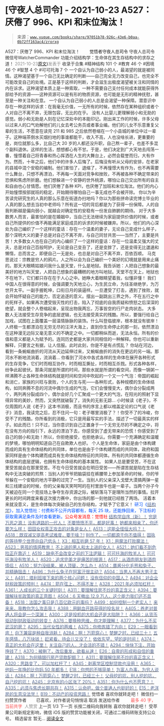# [守夜人总司令] - 2021-10-23 A527：厌倦了 996、KPI 和末位淘汰！

> 来源：[`www.yuque.com/books/share/97051b78-926c-43e6-b0aa-0b72ff163ac4/zrorxg`](https://www.yuque.com/books/share/97051b78-926c-43e6-b0aa-0b72ff163ac4/zrorxg)

<ne-p id="520f42f3293818f927861ebbd5b15da4_p_0" data-lake-id="520f42f3293818f927861ebbd5b15da4_p_0"><ne-text id="u719b47cb" style="color: rgb(51, 51, 51);">A527：厌倦了 996、KPI 和末位淘汰！</ne-text></ne-p> <ne-p id="3a56fcf8de36f01ad17c5e51e5d82892" data-lake-id="3a56fcf8de36f01ad17c5e51e5d82892"><ne-text id="u9e2ff03a" ne-fontsize="12" style="color: rgb(255, 255, 255);">原创</ne-text><ne-text id="u05a08e26" ne-fontsize="14">觉悟者</ne-text><ne-text id="ua15b84bd" ne-fontsize="14">守夜人总司令</ne-text></ne-p> <ne-p id="deaff363bca01981ddac5406ff4daf01" data-lake-id="deaff363bca01981ddac5406ff4daf01"><ne-text id="u5d879f25" ne-fontsize="14" ne-bold="true" style="color: rgb(51, 51, 51);">守夜人总司令</ne-text></ne-p> <ne-p id="466544d3112b1853cf9aa04bbe464ee2" data-lake-id="466544d3112b1853cf9aa04bbe464ee2"><ne-text id="uf3a01c31" ne-fontsize="14" style="color: rgb(51, 51, 51);">微信号</ne-text><ne-text id="u3a9e8a37" ne-fontsize="14" style="color: rgb(51, 51, 51);">WatcherCommander</ne-text></ne-p> <ne-p id="003c66c0d825a87dde31f7ee3704182c" data-lake-id="003c66c0d825a87dde31f7ee3704182c"><ne-text id="u5f4dafb8" ne-fontsize="14" style="color: rgb(51, 51, 51);">功能介绍</ne-text><ne-text id="udea9f22c" ne-fontsize="14" style="color: rgb(51, 51, 51);">结构学：生命体在其生存结构中的求存之道！</ne-text></ne-p> <ne-p id="03f0d3d7103b48cb9fc7e180c035d82c" data-lake-id="03f0d3d7103b48cb9fc7e180c035d82c"><ne-text id="u8ce7fb4a" style="color: rgb(140, 140, 140);">2021-10-23</ne-text>[<ne-text id="u7b04c1aa" ne-fontsize="14">原文</ne-text>](https://mp.weixin.qq.com/s?__biz=MzAxNDk1NjI2Mw==&mid=2247487386&idx=1&sn=19b2dd9e6beb455740d3d115dfe15bf7&chksm=9b8a2c12acfda50467a191a5417f9229367c390863c54d90f2bbd279779d2ec980ab45c9fbb8#rd))<ne-text id="udca6b423" ne-fontsize="14" style="color: rgb(140, 140, 140);">发表于</ne-text></ne-p> <ne-p id="6c156132f22efaef76032048a44e4c99" data-lake-id="6c156132f22efaef76032048a44e4c99"><ne-text id="uf16dacf5" style="color: rgb(51, 51, 51);">收录于合集</ne-text></ne-p> <ne-p id="8798d5fb51f2559a3e9295323b2c4944" data-lake-id="8798d5fb51f2559a3e9295323b2c4944"><ne-text id="uf9ceacc5" style="color: rgb(51, 51, 51);">#精神结构 101 个</ne-text></ne-p> <ne-p id="9ad47ca1e595c44fe1a979355d34da23" data-lake-id="9ad47ca1e595c44fe1a979355d34da23"><ne-text id="u5fe7efbd" style="color: rgb(51, 51, 51);">#教育 46 个</ne-text></ne-p> <ne-p id="2dbaa2b7d65f36b13e21a05396e3ee63" data-lake-id="2dbaa2b7d65f36b13e21a05396e3ee63"><ne-text id="uc839340b" style="color: rgb(51, 51, 51);">#困境 46 个</ne-text></ne-p> <ne-p id="3770f5378f08403907ddd185d59b991c" data-lake-id="3770f5378f08403907ddd185d59b991c"><ne-text id="u5362c32a" style="color: rgb(51, 51, 51);">#智慧 4 个</ne-text></ne-p> <ne-p id="2425b0066124442886392bb70de22c61" data-lake-id="2425b0066124442886392bb70de22c61"><ne-text id="ue2c969df" style="color: rgb(51, 51, 51);">#可可托海 7 个</ne-text></ne-p> <ne-p id="088cf74e10cd0bf0ad2cb3d52b83da65" data-lake-id="088cf74e10cd0bf0ad2cb3d52b83da65"><ne-text id="u03c6e64f" style="color: rgb(51, 51, 51);">一个自认为自己弱小的人，最渴望的就是被同情。这种渴望基于一个自己无比确定的判断——自己完全无力改变自己，也完全不可能改变自己的处境。正是基于这样的判断，才会滋生出极度渴望被关注和同情的内在诉求。这种渴望本质上是一种索取，一种不需要自己支付任何成本就能获得外部给予的资源——这种资源可以是有形的物质资源，也可能是无形的精神抚慰，甚至是一种关注和在意。</ne-text></ne-p> <ne-p id="aef54b834f06b5a80f9b168c6493aa7b" data-lake-id="aef54b834f06b5a80f9b168c6493aa7b"><ne-text id="u14055e65" style="color: rgb(51, 51, 51);">一个自认为自己弱小的人总是会渴望一种保障。潜意识中存在一种这样的诉求：在我毫无价值，一无所有的时候，依然存在某种组织或者个人对自己不离不弃，无限包容，无比的在乎。</ne-text></ne-p> <ne-p id="61e91d7c6fc1c759ce1c0e5161836b12" data-lake-id="61e91d7c6fc1c759ce1c0e5161836b12"><ne-text id="uc8e9cb3c" style="color: rgb(51, 51, 51);">没有人比婴儿更理解弱小和无助的感觉。弱小和无助是人刻在记忆深处中的本能印记。刚出来工作的时候，许多父母以过来人的口气劝解他们的儿女去考公务员或者事业编。他们的儿女不乐意重复父辈的生活，不愿意在读完 211 和 985 之后依然卷缩在一个小县城的单位中过一辈子。这种端茶倒水买烟扫地的事谁都能干，收入不高，人也没啥长进，更重要的是，岗位就那么多，比自己大 20 岁的人都还没升职，自己熬一辈子，也差不多混个副科退休。这样的生活，想想都心有不甘。于是，他们决定到广大天地去闯荡一番，憧憬着自己将青春和热心挥洒在人生的大舞台上，必然会载誉而归，大有作为。然而，十年之后，他们中的许多人后悔了。后悔没有听从父母的安排，在老家的县城中混个安稳的编制。他们害怕了，退缩了，不再憧憬大有作为，也不再需要什么舞台，只想不再漂泊，不再每一天面对竞争和挫败，不再被各种不确定带来的恐惧和焦虑所折磨。他们想躲进一个安静的世外桃源，哪怕让自己交出所有的自主和自由也心甘情愿。他们厌倦了各种 KPI，也厌倦了加班和末位淘汰。他们的内心开始憧憬按部就班的稳定，开始期待哪怕自己一事无成也不会被开除。</ne-text></ne-p> <ne-p id="33f5ab764ce56e4f0c5acda70e8381f6" data-lake-id="33f5ab764ce56e4f0c5acda70e8381f6"><ne-text id="ucbbbff16" style="color: rgb(51, 51, 51);">你以为辛苦读完研究生的人真的那么乐意在街道办扫地吗？你以为那些拼命读完博士毕业的人真的那么想去当初中老师吗？所有这一切的背后都是为了获得一份保障。人的自我判断越是偏向弱小，就越会对确定性的安稳有一份发自肺腑的期待。</ne-text></ne-p> <ne-p id="bc035104f74f311f9a8ed5af479fc65d" data-lake-id="bc035104f74f311f9a8ed5af479fc65d"><ne-text id="u10c78701" style="color: rgb(51, 51, 51);">对于大多数男人而言，最害怕的是在婚姻中，当自己无法继续为家庭提供价值的时候，或者自己所提供的价值不再能满足家庭成员的诉求的时候被嫌弃。所以，他们的内心深处为自己编织了一个这样的童话：存在一个温柔的妻子，无论自己变成什么样子，那个深明大义的妻子总是对自己不离不弃，与自己同甘共苦——当然了，主要是共苦！大多数女人也在自己的内心编织了一个这样的童话：存在一位温柔又强大的丈夫，总是对自己百般呵护，无论是自己变丑了，还是变胖了，还是变得无比邋遢和懒惰，总而言之，即便自己一无是处，也总是对自己不离不弃，百依百顺。</ne-text></ne-p> <ne-p id="4e81df2c8adc8e8546f66bbe69fc3f98" data-lake-id="4e81df2c8adc8e8546f66bbe69fc3f98"><ne-text id="ubbd8b3f1" style="color: rgb(51, 51, 51);">马克思说过：宗教是穷人的鸦片。人之所以会为自己编织一个美好的幻境就是用来止痛的。那天大眼睛姑娘问我什么是天堂，什么是地狱。我告诉她：人把自己想象的最美好的地方叫天堂，人把自己想象的最糟糕的地方叫地狱。天堂不在天上，地狱也不在地下，它们都只存在在于人心之中。她睁大着眼睛望着我，似懂非懂！</ne-text></ne-p> <ne-p id="68d99f58cecd7470bce8714423f8a654" data-lake-id="68d99f58cecd7470bce8714423f8a654"><ne-text id="ud4b5730f" style="color: rgb(51, 51, 51);">我们中国人在很得意的时候，会强调要为天地立心，为生民立命，为往圣继绝学，为万世开太平。一副手握乾坤，口衔日月的装逼样。一旦遭受了打击，遇到了挫败，就会开始怀疑自己的能力，否定追逐的意义。摆出一副跳出三界之外，不在五行之中的死样子。如果再次遭受毁灭性的打击，陷入了彻底的自我质疑和愤怒之后深深的绝望，就会整个人卷缩起来，呈现出物我两忘，万事皆空的行尸走肉状态。</ne-text></ne-p> <ne-p id="f43b1ddb95d0b07fb46ce05c6410ee6e" data-lake-id="f43b1ddb95d0b07fb46ce05c6410ee6e"><ne-text id="uea17a275" style="color: rgb(51, 51, 51);">大多数人无法接受生存竞争的底层逻辑，也无法接受真实的残酷。所以，要强行给自己加戏，试图在上面覆盖一层温情脉脉的装饰。什么叫登临彼岸，根本就没有彼岸！人终极一生都漂泊在无穷无尽的汪洋大海上，直到你生命停止的那一刻，依然漂泊在这种漫无边际又毫无意义的不确定之中。一切都稍纵而逝，无法永恒。所有的价值和意义都是人为赋予的。连同历史都是大家共同相信的一种解释。你也可以重新解释，只要言之有据，让人信服。此时此刻，你是不是有点慌乱？</ne-text></ne-p> <ne-p id="8941726c0f6787082fe9dd11286693e7" data-lake-id="8941726c0f6787082fe9dd11286693e7"><ne-text id="u2a4b9a80" style="color: rgb(51, 51, 51);">你站在河边，看到一条蜿蜒曲折的河流从天边延伸过来，又蜿蜒曲折的消失在更远的另一端。那河水不断地流淌着，流淌着… 你看到了河水中各式各样的生命体在展开各种形式的生存竞争，它们时而相互协作，时而相互撕扯，时而相互杀戮。形式各种各样，纷争此起彼伏。那条河就是所谓的时间，那些水就是所谓的看空间，而像一锅粥一样沸腾不止各种生命体结构就是时间和空间中吹起的一个又一个气泡：帝国的崛起和消亡，家族的兴旺与衰败，个人的生与死——各种形式，各种规模的生命体结构，如同奔腾不息的河流中偶尔生成的气泡，它们会慢慢变大，偶尔会分裂成两个，两列再分裂成四个，偶尔会好几个汇聚成一个更大的气泡，在阳光的照射下显得异常的美妙，然而，又突然就破裂了，消失的无影无踪…</ne-text></ne-p> <ne-p id="35c83a080bbfd4c6c3428479e3786efd" data-lake-id="35c83a080bbfd4c6c3428479e3786efd"><ne-text id="ud075192b" style="color: rgb(51, 51, 51);">小时候读《老子》，不仅周围的人说《老子》这本书消极，而且书的序言上都以棺盖定论的口气说《老子》消息，我读完之后，忍不住问一句：老子哪里消极了？！你受不了的冷峻，你受不了的残酷，你所看到的消极，它只是用最写实的手法，描述了一切最真实的样子。如此而已！只不过，当你意识到自己正置身于一个无穷无尽的不确定之中，将在没有方向的指引下，永远的漂泊下去，你感受到了虚无带来的恐慌！你感受到了自己的弱小和无助！所以，你拒绝接受，也拒绝承认。你需要一个充满确定和温暖的梦境，哪怕明明知道自己在自欺欺人也好。</ne-text></ne-p> <ne-p id="c23d0e04dc4808b60e041af1f1a6f699" data-lake-id="c23d0e04dc4808b60e041af1f1a6f699"><ne-text id="u11c7cf11" style="color: rgb(51, 51, 51);">个人是生命体，家庭是由个体构建而成的具有生命体结构的共同体，单位也是由于个体构建而成的共同体，政府和国家同样是由个体构建而成具有生命体结构特征的共同体。所有的共同体都遵循生命体结构的底层逻辑，也拥有生命体结构的基本属性。</ne-text></ne-p> <ne-p id="117601991b0ec8ca2fb09f9616279752" data-lake-id="117601991b0ec8ca2fb09f9616279752"><ne-text id="u67c17703" ne-bold="true" style="color: rgb(51, 51, 51);">如果人总是要受苦，不在这里受苦就会在那里受苦。不在今日受苦就会在明日受苦——所谓苦就是陷在生存结构中无法突破的煎熬：</ne-text><ne-text id="u19a50518" style="color: rgb(51, 51, 51);">当别人的爷爷把脑袋挂在裤腰带上参加革命的时候，你的爷爷躲在一个安稳的地方平静的过完了一生。当别人的父亲深入戈壁大漠搞两弹一星和三线建设的时候，你的父亲每天笑呵呵的在村里放牛也是一辈子。当两个孙子今天被迫在同一个竞技场上争夺生存资源之际，被斩落马下是理所当然的事情。拉开更长的时间跨度来看这次接力赛中，你出场的那一刻他就已经胜了两场。</ne-text></ne-p> <ne-p id="104ed28d5bb46b7d3f4c6965988103ad" data-lake-id="104ed28d5bb46b7d3f4c6965988103ad"><ne-text id="ua03aec32" style="color: rgb(51, 51, 51);">活着本来就没意义，是生命体每次突破自己的生存结构，才赋予了它意义！</ne-text></ne-p> <ne-p id="90f92366b08c0ed6a3a60aa070ffb50e" data-lake-id="90f92366b08c0ed6a3a60aa070ffb50e"><ne-text id="ud26d7e4d" ne-bold="true" style="color: rgb(0, 82, 255);">研习《</ne-text>[<ne-text id="u3fd53416" ne-bold="true" style="color: rgb(87, 107, 149);">结构学</ne-text>](https://mp.weixin.qq.com/mp/appmsgalbum?action=getalbum&album_id=1318317199878225920&__biz=MzAxNDk1NjI2Mw==#wechat_redirect)<ne-text id="ub8c7665c" ne-bold="true" style="color: rgb(0, 82, 255);">》，加入觉悟社：付费和不公开内容都有，每天 25 块，还能挣回来，下注标的获取需满足条件及时查看更新。</ne-text><ne-text id="u12f6b2d1" ne-bold="true" style="color: rgb(255, 0, 0);">公众号发消息：觉悟社</ne-text></ne-p>  <ne-p id="fb4021f01463277c17900345cb9b5a34" data-lake-id="fb4021f01463277c17900345cb9b5a34"><ne-card data-card-name="image" data-card-type="inline" id="wOsG3" data-event-boundary="card" style="color: rgb(51, 51, 51);"><ne-p id="6794c130c6fce9389c1a64b27a7609a6" data-lake-id="6794c130c6fce9389c1a64b27a7609a6">[<ne-text id="uacd96402" ne-bold="true" style="color: rgb(87, 107, 149);">结构学自序（新）！</ne-text>](http://mp.weixin.qq.com/s?__biz=MzIzMDYwOTM0Mg==&mid=2247485283&idx=1&sn=aa2b8554b8e5040f8f959636feaa06a3&chksm=e8b19fb2dfc616a430aa381b8da0815311244e694a69809cd92d0602ac34cfe5f1f419b3745e&scene=21#wechat_redirect)</ne-p> <ne-p id="9f8c26c435c8aae66e07a6cf1efae0df" data-lake-id="9f8c26c435c8aae66e07a6cf1efae0df">[<ne-text id="u7d822469" style="color: rgb(87, 107, 149);">穷是万恶之源！</ne-text>](http://mp.weixin.qq.com/s?__biz=MzAxNDk1NjI2Mw==&mid=2247483823&idx=1&sn=e54ebe9891b302dc0bf1815c76ccf8b7&chksm=9b8a2227acfdab31a05e273addd9159d4b8263d58d3c58bf214841c8189157519719c3427306&scene=21#wechat_redirect)</ne-p> <ne-p id="05e24028e38feb2ac1f9dbc52defe458" data-lake-id="05e24028e38feb2ac1f9dbc52defe458">[<ne-text id="ub89bcd16" style="color: rgb(87, 107, 149);">没有退路的一代人！</ne-text>](http://mp.weixin.qq.com/s?__biz=MzAxNDk1NjI2Mw==&mid=2247486533&idx=1&sn=a0d5cce0656aad467148e0642eb85a00&chksm=9b8a2fcdacfda6db79857186e953a089baf1fb678b2b071cf101c5a26e7fb9768474c94243ca&scene=21#wechat_redirect)</ne-p> <ne-p id="75bc567a0d083a4b0bc2717076b66e95" data-lake-id="75bc567a0d083a4b0bc2717076b66e95">[<ne-text id="u99e1a9ad" ne-bold="true" style="color: rgb(87, 107, 149);">不要愤愤不平，都是好事！</ne-text>](http://mp.weixin.qq.com/s?__biz=MzAxNDk1NjI2Mw==&mid=2247487130&idx=1&sn=b21138d85455f5692aaf039038c78342&chksm=9b8a2d12acfda404a2b67fe4d446ee0f2805ad64a8b8004902934600fd731191e140df6ac19a&scene=21#wechat_redirect)</ne-p> <ne-p id="6bb9e1c7748bad6e325487160bcb3b80" data-lake-id="6bb9e1c7748bad6e325487160bcb3b80">[<ne-text id="ue48077ef" ne-bold="true" style="color: rgb(87, 107, 149);">她都来相亲了，你还要怎么样！</ne-text>](http://mp.weixin.qq.com/s?__biz=MzAxNDk1NjI2Mw==&mid=2247486952&idx=1&sn=698aec6916d2eca5e758c25c4c634346&chksm=9b8a2e60acfda776b80a4f2f0d5c2fe4921fc821cdf029fa9d2fdc52fd708fc5a0b980d5d3d0&scene=21#wechat_redirect)</ne-p> <ne-p id="8c09480460860271dc28a4c60cc42429" data-lake-id="8c09480460860271dc28a4c60cc42429">[<ne-text id="u683acd31" ne-bold="true" style="color: rgb(87, 107, 149);">田园女权真正攻击的对象是女人！</ne-text>](http://mp.weixin.qq.com/s?__biz=MzIzMDYwOTM0Mg==&mid=2247486412&idx=1&sn=5dd3e8b2a759838d739e6d61ebab2eab&chksm=e8b1931ddfc61a0bf6f81cd2a9a9232ea8ce86528a8eea66c6635180e8678b819ebb38b4cb86&scene=21#wechat_redirect)</ne-p> <ne-p id="f50f93ca84f44c63fb29b2de4417d885" data-lake-id="f50f93ca84f44c63fb29b2de4417d885">[<ne-text id="ud9aefe85" ne-bold="true" style="color: rgb(87, 107, 149);">A513：这能全怪恒大吗？！</ne-text>](http://mp.weixin.qq.com/s?__biz=MzIzMDYwOTM0Mg==&mid=2247486532&idx=1&sn=6ffaae99087d9222a5075f412f620801&chksm=e8b19495dfc61d83f982c3f7e1402f56940e739359d266b870967b3b0b6decdb694413b0b5c6&scene=21#wechat_redirect)</ne-p> <ne-p id="7d29820e6ea62345dca3afa9b60d46d7" data-lake-id="7d29820e6ea62345dca3afa9b60d46d7">[<ne-text id="u77965894" ne-bold="true" style="color: rgb(87, 107, 149);">A518：既双减又提高考试难度，要干啥？!</ne-text>](http://mp.weixin.qq.com/s?__biz=MzIzMDYwOTM0Mg==&mid=2247486528&idx=1&sn=837ef39e3c0b47ac84d5096690555ae7&chksm=e8b19491dfc61d87292daf575c1e7c95b3f0543f313b65c7ad4ab369603833704304ec7451d7&scene=21#wechat_redirect)</ne-p> <ne-p id="d4b5556ff34447ad68c1e8a205ca4f4b" data-lake-id="d4b5556ff34447ad68c1e8a205ca4f4b">[<ne-text id="ue5472587" style="color: rgb(87, 107, 149);">别作了，一切都源于你不值得！</ne-text>](http://mp.weixin.qq.com/s?__biz=MzAxNDk1NjI2Mw==&mid=2247487357&idx=1&sn=3df05b7beafcc5bc3a2a8b13a35a83f3&chksm=9b8a2cf5acfda5e3d08ca0ed106138607bcb749c1d75aa618e5379a3266e27cdacc314e9b9a8&scene=21#wechat_redirect)</ne-p> <ne-p id="30581c568f6a64ed60354d753a0dffb5" data-lake-id="30581c568f6a64ed60354d753a0dffb5">[<ne-text id="udcccde2c" style="color: rgb(87, 107, 149);">固执的等待整个世界向自己低头！</ne-text>](http://mp.weixin.qq.com/s?__biz=MzAxNDk1NjI2Mw==&mid=2247487344&idx=1&sn=0b84fd239a735b8812da59b4fa02d8a0&chksm=9b8a2cf8acfda5ee8d1ed539a156c7708bbc3a6ee16627a28389bebd338c072ba28e05c95c4f&scene=21#wechat_redirect)</ne-p> <ne-p id="7eb04e7e95f903b34f0e4b6dae845c29" data-lake-id="7eb04e7e95f903b34f0e4b6dae845c29">[<ne-text id="ue4421f3f" style="color: rgb(87, 107, 149);">X3：相互折磨 57 年！</ne-text>](http://mp.weixin.qq.com/s?__biz=MzAxNDk1NjI2Mw==&mid=2247487382&idx=1&sn=54f1007775c41a1a343fa2edf7a59241&chksm=9b8a2c1eacfda5088106827d64078f5811b6c997f7ebdf1b00bb2fd1be3da73bd1b7183edfe9&scene=21#wechat_redirect)</ne-p> <ne-p id="ea2ea23ae7e8b1aee4a02ca704a171af" data-lake-id="ea2ea23ae7e8b1aee4a02ca704a171af">[<ne-text id="uc78e6573" style="color: rgb(87, 107, 149);">X1：用魔法打败魔法！</ne-text>](http://mp.weixin.qq.com/s?__biz=MzAxNDk1NjI2Mw==&mid=2247487378&idx=1&sn=2622d67980d7549a0058434ed052fb6b&chksm=9b8a2c1aacfda50c79f6c459e3f6c36dbc06a83c83978267e38673f0b448dcb30039a1e6665e&scene=21#wechat_redirect)</ne-p> <ne-p id="fd98b8eddfc96e33ff57edfd59c0b26d" data-lake-id="fd98b8eddfc96e33ff57edfd59c0b26d">[<ne-text id="uc4c0a1a3" ne-bold="true" style="color: rgb(87, 107, 149);">A523：男孩的情感教育！</ne-text>](http://mp.weixin.qq.com/s?__biz=MzAxNDk1NjI2Mw==&mid=2247487376&idx=1&sn=5d96584d96ad74a16e506f7510e4ed3c&chksm=9b8a2c18acfda50ef9cae1d48340051088d305f520b065edf4255aceaa8504a652bab5137155&scene=21#wechat_redirect)</ne-p> <ne-p id="f94e838f72a58ba067099b924f258464" data-lake-id="f94e838f72a58ba067099b924f258464">[<ne-text id="u20c0dd56" style="color: rgb(87, 107, 149);">不上进的男人和太上进的女人！</ne-text>](http://mp.weixin.qq.com/s?__biz=MzIzMDYwOTM0Mg==&mid=2247486430&idx=1&sn=7f5bc0b0990883a4e2fb5b7206bec905&chksm=e8b1930fdfc61a190d76241bf61a10a6a911a18c1dd3e7636ad78e4373d683a94e91b7e7ce7d&scene=21#wechat_redirect)</ne-p> <ne-p id="74ccf9ed00e96cacbd9f3d3307946739" data-lake-id="74ccf9ed00e96cacbd9f3d3307946739">[<ne-text id="u1e3e5271" style="color: rgb(87, 107, 149);">A521：她们看不到危险正在靠近！</ne-text>](http://mp.weixin.qq.com/s?__biz=MzIzMDYwOTM0Mg==&mid=2247486519&idx=1&sn=7520068e7c48a1681d579d115c2b86e8&chksm=e8b194e6dfc61df026b3e05bc3a7c14cd5a27fcb52592279d06186ac692d653c7f7c2b64f491&scene=21#wechat_redirect)</ne-p> <ne-p id="0ab3a10a5b8874f2cfb5d097920bc254" data-lake-id="0ab3a10a5b8874f2cfb5d097920bc254">[<ne-text id="ubff77be8" ne-bold="true" style="color: rgb(87, 107, 149);">A519：缺电不会改变之前的下注逻辑！</ne-text>](http://mp.weixin.qq.com/s?__biz=MzIzMDYwOTM0Mg==&mid=2247486508&idx=1&sn=6fac0f23979fa74983528cb090ad205b&chksm=e8b194fddfc61deb6982573c047fb47cb7af702e87111a0498e1cdc4676b6baf3cc5143f9c92&scene=21#wechat_redirect)</ne-p> <ne-p id="919c85430f17d553cb62e89c2a7ff672" data-lake-id="919c85430f17d553cb62e89c2a7ff672">[<ne-text id="u471a820d" style="color: rgb(87, 107, 149);">可可托海的牧羊人！</ne-text>](http://mp.weixin.qq.com/s?__biz=MzAxNDk1NjI2Mw==&mid=2247487232&idx=1&sn=b6960f8a48871772d4b404a83cb5c7e0&chksm=9b8a2c88acfda59efdc4f5818b75ef13f4b04754440e16d1670baef9041a20b80fdf8a817540&scene=21#wechat_redirect)</ne-p> <ne-p id="1801be9b38eda8cba77d2cd455655d32" data-lake-id="1801be9b38eda8cba77d2cd455655d32">[<ne-text id="u04fea3b8" style="color: rgb(87, 107, 149);">可可托海没有牧羊人！</ne-text>](http://mp.weixin.qq.com/s?__biz=MzAxNDk1NjI2Mw==&mid=2247487272&idx=1&sn=8f44fbf66bf8e0f27a9d1fdfeb82a146&chksm=9b8a2ca0acfda5b68763a03b7aa206e852180f5de8083d1909228b008fe8484bd5f2f38e3812&scene=21#wechat_redirect)</ne-p> <ne-p id="d5cd9cb6c8744465ba360d9da0baafee" data-lake-id="d5cd9cb6c8744465ba360d9da0baafee">[<ne-text id="u31cee583" style="color: rgb(87, 107, 149);">A520：追求完美才是痛苦的根源！</ne-text>](http://mp.weixin.qq.com/s?__biz=MzIzMDYwOTM0Mg==&mid=2247486514&idx=1&sn=292fe5d187ae1a608bf27b41c0032170&chksm=e8b194e3dfc61df5349e9ce26712a8e2137ddccca9f0808bcecedbc3add382b226d67e3c73c4&scene=21#wechat_redirect)</ne-p> <ne-p id="4f2ae43442bf2526a2b66028251b0f0d" data-lake-id="4f2ae43442bf2526a2b66028251b0f0d">[<ne-text id="uf1034782" style="color: rgb(87, 107, 149);">A517：从酒肉朋友到酒肉情侣！</ne-text>](http://mp.weixin.qq.com/s?__biz=MzAxNDk1NjI2Mw==&mid=2247487217&idx=1&sn=5defa9de19a22d6bea269defa65b4b91&chksm=9b8a2d79acfda46fa1fe57755d52f85dba61aa31fdeed8e400ef0f92459388da9ae86b7b6273&scene=21#wechat_redirect)</ne-p> <ne-p id="2a7e8ba2b0ab90e74908b1e6935dcc25" data-lake-id="2a7e8ba2b0ab90e74908b1e6935dcc25">[<ne-text id="udf3dc4dd" style="color: rgb(87, 107, 149);">A510：努力没结果，被人顶替，怎么办！</ne-text>](http://mp.weixin.qq.com/s?__biz=MzAxNDk1NjI2Mw==&mid=2247487202&idx=1&sn=c4c18c5c793a47e31cd7267152a78d1f&chksm=9b8a2d6aacfda47c47394eb5cbb97fc6233fb7258c0408026e518018a6af33da141b1b0a2bfa&scene=21#wechat_redirect)</ne-p> <ne-p id="e70624f7c2043413eeee45c7e096fe78" data-lake-id="e70624f7c2043413eeee45c7e096fe78">[<ne-text id="ue2d008de" style="color: rgb(87, 107, 149);">A514：鹰酱分化毛熊和兔子，并精确阻击！</ne-text>](http://mp.weixin.qq.com/s?__biz=MzIzMDYwOTM0Mg==&mid=2247486421&idx=1&sn=c114599b4fd1016c7f539fca526fe91c&chksm=e8b19304dfc61a127301df6303aedbeace66275a179f7db025e56f2326917c273d443eab53e6&scene=21#wechat_redirect)</ne-p> <ne-p id="aaaad2449f2a63816af3fc9f77c87ff9" data-lake-id="aaaad2449f2a63816af3fc9f77c87ff9">[<ne-text id="u6ad08c1a" ne-bold="true" style="color: rgb(87, 107, 149);">A496：为什么兔子在阿富汗很主动？</ne-text>](http://mp.weixin.qq.com/s?__biz=MzIzMDYwOTM0Mg==&mid=2247486278&idx=1&sn=40d09857088bebd3c70bec1c7a500f06&chksm=e8b19397dfc61a810125242c8e395330f934390eb50bd54053ecd3f31ddc91de4e429c0f693a&scene=21#wechat_redirect)</ne-p> <ne-p id="26549568e6f0c20a52677a7fda30838b" data-lake-id="26549568e6f0c20a52677a7fda30838b">[<ne-text id="u9463d06c" style="color: rgb(87, 107, 149);">A504：当男人不再大男子主义！</ne-text>](http://mp.weixin.qq.com/s?__biz=MzAxNDk1NjI2Mw==&mid=2247487148&idx=1&sn=5151b292f8f882fe9f87aabf52be08df&chksm=9b8a2d24acfda432b5803c25c0c83a4cbfc80a7c83ffd044b72bedc5e32d9670054d861705cf&scene=21#wechat_redirect)</ne-p> <ne-p id="34f9225ffd61a7bf72f101d3a5cb7227" data-lake-id="34f9225ffd61a7bf72f101d3a5cb7227">[<ne-text id="u91ae1476" style="color: rgb(87, 107, 149);">A491：塔利班接下来的两个核心问题！</ne-text>](http://mp.weixin.qq.com/s?__biz=MzIzMDYwOTM0Mg==&mid=2247486219&idx=1&sn=8f77517f0244ba31f7eb28e2676e17cd&chksm=e8b193dadfc61acc6d9e6029653aac696f132efc24d3b28f983ba8e4ada269ac887e6165d837&scene=21#wechat_redirect)</ne-p> <ne-p id="5b14a5ad58c8c9710af8651ca6e02598" data-lake-id="5b14a5ad58c8c9710af8651ca6e02598">[<ne-text id="ua69223b3" ne-bold="true" style="color: rgb(87, 107, 149);">没有信仰的中国人？</ne-text>](http://mp.weixin.qq.com/s?__biz=MzIzMDYwOTM0Mg==&mid=2247486407&idx=1&sn=9a80a9025d4d375b279e55be877a62d8&chksm=e8b19316dfc61a00b5b914a5a63d952874bd62283d40c73574940eb7bfb73a25be2e8f2d82b3&scene=21#wechat_redirect)</ne-p> <ne-p id="44c2655b232c29f0a4a623ca1311110c" data-lake-id="44c2655b232c29f0a4a623ca1311110c">[<ne-text id="uea5757e2" ne-bold="true" style="color: rgb(87, 107, 149);">A494：对企业财税政策的预判！</ne-text>](http://mp.weixin.qq.com/s?__biz=MzIzMDYwOTM0Mg==&mid=2247486230&idx=1&sn=5fa67e9065c3feae6264765838772136&chksm=e8b193c7dfc61ad15311f10ab8265d667f31cc2e11e404476afbc0310d6ee71e5f1167faf78f&scene=21#wechat_redirect)</ne-p> <ne-p id="81e1e5157869980e0ef011884bfd2586" data-lake-id="81e1e5157869980e0ef011884bfd2586">[<ne-text id="uab9a5432" ne-bold="true" style="color: rgb(87, 107, 149);">A474：箭在弦上，不得不发！</ne-text>](http://mp.weixin.qq.com/s?__biz=MzIzMDYwOTM0Mg==&mid=2247486092&idx=1&sn=d93b0ab35ba2828a708658dbd2e5ad9b&chksm=e8b1925ddfc61b4b12bc1b6a7e7e25a2fe7ff149b1c4f64810b2a5eefa97b8dc1bd1899dcf00&scene=21#wechat_redirect)</ne-p> <ne-p id="cac1e7f3814c71cb53d8030b19e46c01" data-lake-id="cac1e7f3814c71cb53d8030b19e46c01">[<ne-text id="u3b80fb5d" ne-bold="true" style="color: rgb(87, 107, 149);">A328：2021 年必须加杠杆！</ne-text>](http://mp.weixin.qq.com/s?__biz=MzIzMDYwOTM0Mg==&mid=2247485087&idx=1&sn=24d72f6a71bddb8954a03be5db246538&chksm=e8b19e4edfc617587a8ae645885a89ab8c3c6f67730a026d9c7c9a94ab3051ca480302147fc0&scene=21#wechat_redirect)</ne-p> <ne-p id="0596467f94ba6c6572fed926db25c1c3" data-lake-id="0596467f94ba6c6572fed926db25c1c3">[<ne-text id="u001db191" ne-bold="true" style="color: rgb(87, 107, 149);">A361：人成长的三个关键时刻！</ne-text>](http://mp.weixin.qq.com/s?__biz=MzAxNDk1NjI2Mw==&mid=2247486472&idx=1&sn=8b46d73659ff81e3d7bd544e1718a94f&chksm=9b8a2f80acfda69601b059cb0180f8841eda098200c32c84ad6430bb8fbe33a9021fa7890344&scene=21#wechat_redirect)</ne-p> <ne-p id="a42ba4868dd6429fd7427f1e7947a9ae" data-lake-id="a42ba4868dd6429fd7427f1e7947a9ae">[<ne-text id="u721e1ef6" ne-bold="true" style="color: rgb(87, 107, 149);">A311：要理解住房不炒的真正含义！</ne-text>](http://mp.weixin.qq.com/s?__biz=MzIzMDYwOTM0Mg==&mid=2247484959&idx=1&sn=090583ec50bfd9febec1de463c2672f6&chksm=e8b19ecedfc617d8629080f6745c8de013cfe875de26eef6767b2d5c10782650223ed15f807b&scene=21#wechat_redirect)</ne-p> <ne-p id="c78a241fa4007125e571ce48607168dd" data-lake-id="c78a241fa4007125e571ce48607168dd">[<ne-text id="uf9de4e91" ne-bold="true" style="color: rgb(87, 107, 149);">A394：要理解扶贫政策的真正意图！</ne-text>](http://mp.weixin.qq.com/s?__biz=MzIzMDYwOTM0Mg==&mid=2247485502&idx=1&sn=fffb9911cefa626e6fbcb9c416c1eb98&chksm=e8b190efdfc619f9b0e42f3c3d5d79c17df1619bad2b1bddd6a482242b583ee46d8a79a245e6&scene=21#wechat_redirect)</ne-p> <ne-p id="d533edc2801046d77a66cb2bf50a4da4" data-lake-id="d533edc2801046d77a66cb2bf50a4da4">[<ne-text id="uc358a5c0" ne-bold="true" style="color: rgb(87, 107, 149);">A504：6 天撤出 12.9 万人，这个能力我们还不具备！</ne-text>](http://mp.weixin.qq.com/s?__biz=MzIzMDYwOTM0Mg==&mid=2247486364&idx=1&sn=c54714ffeaa4122f08d8ec0c2decb740&chksm=e8b1934ddfc61a5b943cbe55dfc7211561e7d78f163246c3dcfd08325b004bc6d9ee6efbaebf&scene=21#wechat_redirect)</ne-p> <ne-p id="f3780c75a8ecc31cbeb6e0e69903fce5" data-lake-id="f3780c75a8ecc31cbeb6e0e69903fce5">[<ne-text id="u68b41c7e" style="color: rgb(87, 107, 149);">A518：法国之事只是几百亿欧元的事吗？</ne-text>](http://mp.weixin.qq.com/s?__biz=MzIzMDYwOTM0Mg==&mid=2247486440&idx=1&sn=5f04c2242b53a3f7d3deacdbfa4fab19&chksm=e8b19339dfc61a2fad7247d7e60502508f330e9721943077c715de77bd240be910edc9c1f724&scene=21#wechat_redirect)</ne-p> <ne-p id="8d68231d52fe87753ca333acdca61d7e" data-lake-id="8d68231d52fe87753ca333acdca61d7e">[<ne-text id="u1c37f9e6" style="color: rgb(87, 107, 149);">A499：如何控制一个老实人！</ne-text>](http://mp.weixin.qq.com/s?__biz=MzIzMDYwOTM0Mg==&mid=2247486301&idx=1&sn=f4bfec024d8688c8555dd21b85deea31&chksm=e8b1938cdfc61a9a1e2d8a8fa37d495cf337bc34215939caced14a58dd32b46ad59646d0e928&scene=21#wechat_redirect)</ne-p> <ne-p id="26f102eb60aca08c9606a2b9505d5183" data-lake-id="26f102eb60aca08c9606a2b9505d5183">[<ne-text id="u7a871bdb" style="color: rgb(87, 107, 149);">来来来，我教你怎么攻击我！</ne-text>](http://mp.weixin.qq.com/s?__biz=MzIzMDYwOTM0Mg==&mid=2247486306&idx=1&sn=f48e33b5940f74a11011debfe3e5c8a2&chksm=e8b193b3dfc61aa53a82eeb81220ce252b0667925a9479e4d6a215e2b43244ba91c58e934264&scene=21#wechat_redirect)</ne-p> <ne-p id="9752869117b550d0d141ae3aad2e1fdf" data-lake-id="9752869117b550d0d141ae3aad2e1fdf">[<ne-text id="u57538b77" style="color: rgb(87, 107, 149);">A388：用鲜血开路获得的投名状！</ne-text>](http://mp.weixin.qq.com/s?__biz=MzIzMDYwOTM0Mg==&mid=2247485591&idx=1&sn=a8443453e3caf1f201006eeec8e6e539&chksm=e8b19046dfc61950e63e29bb93049ce90b3228913e9ecee99a2f01b8fdda7cd8966a054241a9&scene=21#wechat_redirect)</ne-p> <ne-p id="b4c44b5e3c90bba0dc729ddafe726651" data-lake-id="b4c44b5e3c90bba0dc729ddafe726651">[<ne-text id="u4c2bbcb8" style="color: rgb(87, 107, 149);">A405：养老对普通人将会是一个深渊！</ne-text>](http://mp.weixin.qq.com/s?__biz=MzIzMDYwOTM0Mg==&mid=2247485587&idx=1&sn=f00402b3fdc5062ee5c5382295ac4dcb&chksm=e8b19042dfc619546bf0a0905d2733d900b7594f1564f1fa7528399053b93dc53f4d14c009fb&scene=21#wechat_redirect)</ne-p> <ne-p id="9efa4e0a3cdbd5ca6c38d4a147ea58f1" data-lake-id="9efa4e0a3cdbd5ca6c38d4a147ea58f1">[<ne-text id="u28f8feef" ne-bold="true" style="color: rgb(87, 107, 149);">A300：这是投机的大机会还是大陷阱？！</ne-text>](http://mp.weixin.qq.com/s?__biz=MzIzMDYwOTM0Mg==&mid=2247484882&idx=1&sn=b103029f41e3aede94e1a45d035cd9ac&chksm=e8b19d03dfc614153863f37ca3f9204b451e2c02ad5ca8680c120e2458e628e5329c76b2d42c&scene=21#wechat_redirect)</ne-p> <ne-p id="1a9239407e2a9cac8299a3a979cabc88" data-lake-id="1a9239407e2a9cac8299a3a979cabc88">[<ne-text id="u8d664cd5" ne-bold="true" style="color: rgb(87, 107, 149);">A366：从货币驱动到财政驱动的转变！</ne-text>](http://mp.weixin.qq.com/s?__biz=MzIzMDYwOTM0Mg==&mid=2247485347&idx=1&sn=a916df57ddc7230366719fbecc6c1704&chksm=e8b19f72dfc61664fd99844bfe3ffffb5d6f088807c84d99f11ddbc7410b2eed67bc4c615d53&scene=21#wechat_redirect)</ne-p> <ne-p id="d95e75a1110da3136f44a1bebcacfb26" data-lake-id="d95e75a1110da3136f44a1bebcacfb26">[<ne-text id="u211796eb" style="color: rgb(87, 107, 149);">A376：要换种思维，你才能理解！</ne-text>](http://mp.weixin.qq.com/s?__biz=MzAxNDk1NjI2Mw==&mid=2247486529&idx=1&sn=3a50ada30a5ae0448d686c6a0c809919&chksm=9b8a2fc9acfda6df5e9243deb6e9df9a7cc0912eabd0a9c00322d42ed4c25c2daedc8de6b6ca&scene=21#wechat_redirect)</ne-p> <ne-p id="6d8eba61e6c97b9676cb484699cd8c9c" data-lake-id="6d8eba61e6c97b9676cb484699cd8c9c">[<ne-text id="u94c79846" ne-bold="true" style="color: rgb(87, 107, 149);">A377：为什么不买武汉的房？</ne-text>](http://mp.weixin.qq.com/s?__biz=MzIzMDYwOTM0Mg==&mid=2247485413&idx=1&sn=1f3339540496eb9e5ea109d8530f29dc&chksm=e8b19f34dfc6162225a694c1c2443d73b51bf6ca8dc53d4c18a30e6e2191e250967e711db589&scene=21#wechat_redirect)</ne-p> <ne-p id="42dd865d415f1d0f529a5baafb16d904" data-lake-id="42dd865d415f1d0f529a5baafb16d904">[<ne-text id="u3b299827" ne-bold="true" style="color: rgb(87, 107, 149);">A295：当代女性的两难！</ne-text>](http://mp.weixin.qq.com/s?__biz=MzIzMDYwOTM0Mg==&mid=2247484854&idx=1&sn=6851afe306f7b89d23728018ea32b7f2&chksm=e8b19d67dfc61471955b15021ac11c5fff9f1607977e9df1bd2bbfabc2deb3dea5c98e369c55&scene=21#wechat_redirect)</ne-p> <ne-p id="be9bc52a9d728b4a43d43ad55532dd10" data-lake-id="be9bc52a9d728b4a43d43ad55532dd10">[<ne-text id="u9633211c" ne-bold="true" style="color: rgb(87, 107, 149);">A375：你修炼错了方向！</ne-text>](http://mp.weixin.qq.com/s?__biz=MzIzMDYwOTM0Mg==&mid=2247485407&idx=1&sn=9febe7868b7205ac865541d88423d9b9&chksm=e8b19f0edfc61618c7f22fb7bf48181c5f974463c5d3a8849b0f76b96eeac73b0dd074ea4737&scene=21#wechat_redirect)</ne-p> <ne-p id="8725890f6b4d70ab6dc0967d045e7aa2" data-lake-id="8725890f6b4d70ab6dc0967d045e7aa2">[<ne-text id="u1debdc9d" ne-bold="true" style="color: rgb(87, 107, 149);">E29：一眼看到底！</ne-text>](http://mp.weixin.qq.com/s?__biz=MzIzMDYwOTM0Mg==&mid=2247485301&idx=1&sn=dc6dd50c5d742ea51ce9e394de25351a&chksm=e8b19fa4dfc616b26734c3619c6fa664474fa478d2764c3370dde41d19f6035edc05f9f191e8&scene=21#wechat_redirect)</ne-p> <ne-p id="3033466a813066766b6d2a6ae8e5a381" data-lake-id="3033466a813066766b6d2a6ae8e5a381">[<ne-text id="u821389cd" style="color: rgb(87, 107, 149);">向下兼容是种自我消耗！</ne-text>](http://mp.weixin.qq.com/s?__biz=MzAxNDk1NjI2Mw==&mid=2247486535&idx=1&sn=e87304f3a33f1cd0425186362901eb04&chksm=9b8a2fcfacfda6d92af7f3b026ef129368c01361e40f2db3be32500a1e68fb99f1f35ec22a6b&scene=21#wechat_redirect)</ne-p> <ne-p id="60de6598c7a50b9a5c5db51eafa2405a" data-lake-id="60de6598c7a50b9a5c5db51eafa2405a">[<ne-text id="u38ebf122" ne-bold="true" style="color: rgb(87, 107, 149);">A284：啊！万箭穿心！</ne-text>](http://mp.weixin.qq.com/s?__biz=MzAxNDk1NjI2Mw==&mid=2247486135&idx=1&sn=e950149b9b9147e9199cfc6093605950&chksm=9b8a293facfda029419b911d4b4fa91c73bbaf695b206df2cf15124d843f4bf4b80673baa394&scene=21#wechat_redirect)</ne-p> <ne-p id="3f787a1cfd0a3ffffc7bbb0e8d75a059" data-lake-id="3f787a1cfd0a3ffffc7bbb0e8d75a059">[<ne-text id="u98c663a4" ne-bold="true" style="color: rgb(87, 107, 149);">梦醒之时，已经三十！</ne-text>](http://mp.weixin.qq.com/s?__biz=MzIzMDYwOTM0Mg==&mid=2247484378&idx=1&sn=e3a058584a13d7a5267315113964280d&chksm=e8b19b0bdfc6121df4af4b77d2d826fd0f4132ccfdee48132ce8cf86eb1ba45b898be83d1dc7&scene=21#wechat_redirect)</ne-p> <ne-p id="9d0cb91ef2dd2431a7f5d82d3feb1325" data-lake-id="9d0cb91ef2dd2431a7f5d82d3feb1325">[<ne-text id="u112feafc" style="color: rgb(87, 107, 149);">五年感情，八万块钱！</ne-text>](http://mp.weixin.qq.com/s?__biz=MzIzMDYwOTM0Mg==&mid=2247484317&idx=1&sn=b22f9fb2e3c084e427a5e3e9895be99a&chksm=e8b19b4cdfc6125adf3ea3b0d2b72a121f38e8ba26e43abc48edff900327ce3e7464b944cafb&scene=21#wechat_redirect)</ne-p> <ne-p id="377b02b320ca2c62757f44723dc0b192" data-lake-id="377b02b320ca2c62757f44723dc0b192">[<ne-text id="u7fc51877" style="color: rgb(87, 107, 149);">赶紧看，待会儿又没了！</ne-text>](http://mp.weixin.qq.com/s?__biz=MzAxNDk1NjI2Mw==&mid=2247486485&idx=1&sn=59010caa3e68d45d1ae578d4ab76a4db&chksm=9b8a2f9dacfda68b06ee592a02eead0f174b54fa7501f4c0f4221f3c6fff0c625e90a7675460&scene=21#wechat_redirect)</ne-p> <ne-p id="5d36206a6a85e843829b0aac9c445219" data-lake-id="5d36206a6a85e843829b0aac9c445219">[<ne-text id="udd47686c" ne-bold="true" style="color: rgb(87, 107, 149);">依依东望，望的是时间！</ne-text>](http://mp.weixin.qq.com/s?__biz=MzIzMDYwOTM0Mg==&mid=2247483860&idx=1&sn=b5b01ae82ff764ce2806251e3f2a809f&chksm=e8b19905dfc61013607735eb7782299c9a4d7a39a8b15a7b46182ef20eda3ffe9f6ed6337e1f&scene=21#wechat_redirect)</ne-p> <ne-p id="1ee3d3e50948371cea13007b14b97201" data-lake-id="1ee3d3e50948371cea13007b14b97201">[<ne-text id="u605b1051" ne-bold="true" style="color: rgb(87, 107, 149);">A374：真正的大机会在这里！</ne-text>](http://mp.weixin.qq.com/s?__biz=MzIzMDYwOTM0Mg==&mid=2247485401&idx=1&sn=100967c02c0754759ec4ea0ef8706c29&chksm=e8b19f08dfc6161e92c7cc691f1a1fed9ff74c2b906529a8d42a7703a3c3a3c3a412903e12f7&scene=21#wechat_redirect)</ne-p> <ne-p id="eec98f29cc31231a9536a3dbd240016f" data-lake-id="eec98f29cc31231a9536a3dbd240016f">[<ne-text id="u63e24fac" ne-bold="true" style="color: rgb(87, 107, 149);">关注自己的人，才会活的不错！</ne-text>](http://mp.weixin.qq.com/s?__biz=MzIzMDYwOTM0Mg==&mid=2247485305&idx=1&sn=c719ea57e5c3320c2e2629dd9a7b44e9&chksm=e8b19fa8dfc616be5fa3f8141ea0aa63d5e1335657ed97e62c1086c41eba29effe58e0c8e9dc&scene=21#wechat_redirect)</ne-p> <ne-p id="9ba9867f3a90e4b5a831a1088efbd125" data-lake-id="9ba9867f3a90e4b5a831a1088efbd125">[<ne-text id="u9b41c168" ne-bold="true" style="color: rgb(87, 107, 149);">A294：快快下注，开始挣钱了！</ne-text>](http://mp.weixin.qq.com/s?__biz=MzIzMDYwOTM0Mg==&mid=2247484849&idx=1&sn=5485cd1d6c511e883e25b0c7dd9e2e3e&chksm=e8b19d60dfc614764ffc8405dccf5b8120b31988f3c1cee74e384c06f0e39c3c81bef8263c3d&scene=21#wechat_redirect)</ne-p> <ne-p id="ee68fedac08ef2cd17f726381749542f" data-lake-id="ee68fedac08ef2cd17f726381749542f">[<ne-text id="u79efbe0e" ne-bold="true" style="color: rgb(87, 107, 149);">A370：被删了，改后重发，欲看从速！</ne-text>](http://mp.weixin.qq.com/s?__biz=MzIzMDYwOTM0Mg==&mid=2247485388&idx=1&sn=a456e8ffdc8a16bb30263818dc86c6a3&chksm=e8b19f1ddfc6160bfd0fea09b006477a095662aa74ac7036fca621b2ef49dc59f4ad4a407eeb&scene=21#wechat_redirect)</ne-p> <ne-p id="607318575b378d46e91a4baaf5ef64f3" data-lake-id="607318575b378d46e91a4baaf5ef64f3">[<ne-text id="u44d8f021" ne-bold="true" style="color: rgb(87, 107, 149);">E26：自卑的形成和自信的重建！</ne-text>](http://mp.weixin.qq.com/s?__biz=MzIzMDYwOTM0Mg==&mid=2247485311&idx=1&sn=28f827c212f9a1ac53e73986742ca5aa&chksm=e8b19faedfc616b8d527f328c2ad55dca966707c8813ceaa5b7c0daee3432edeec88744d842c&scene=21#wechat_redirect)</ne-p> <ne-p id="1609d8f638c19df555006c6792730171" data-lake-id="1609d8f638c19df555006c6792730171">[<ne-text id="ua9aab2cf" ne-bold="true" style="color: rgb(87, 107, 149);">A318：为何搞银行房产贷款配额？！</ne-text>](http://mp.weixin.qq.com/s?__biz=MzIzMDYwOTM0Mg==&mid=2247485031&idx=1&sn=c4af23061445755fdb12f1196c108b1d&chksm=e8b19eb6dfc617a015821fd94ff2d8f51a2cb8fb456ddd907206b615bf3240c1597d3618609c&scene=21#wechat_redirect)</ne-p> <ne-p id="ab70a56aee21c9bbfef16afb24f9ae4c" data-lake-id="ab70a56aee21c9bbfef16afb24f9ae4c">[<ne-text id="u4ace43f2" ne-bold="true" style="color: rgb(87, 107, 149);">A311：要理解住房不炒的真正含义！</ne-text>](http://mp.weixin.qq.com/s?__biz=MzIzMDYwOTM0Mg==&mid=2247484959&idx=1&sn=090583ec50bfd9febec1de463c2672f6&chksm=e8b19ecedfc617d8629080f6745c8de013cfe875de26eef6767b2d5c10782650223ed15f807b&scene=21#wechat_redirect)</ne-p> <ne-p id="411eb56cfc3fbc8507e5212c6810d817" data-lake-id="411eb56cfc3fbc8507e5212c6810d817">[<ne-text id="ue5f8cad0" ne-fontsize="13" ne-bold="true" style="color: rgb(87, 107, 149);">A320：思路变了，可以加杠杆了！</ne-text>](http://mp.weixin.qq.com/s?__biz=MzIzMDYwOTM0Mg==&mid=2247485041&idx=1&sn=add2174fa42806f885a456a072ee4fee&chksm=e8b19ea0dfc617b6734e013f780112fdd88f28ad5312ce423fea1d75da4c3757660dab175208&scene=21#wechat_redirect)</ne-p> <ne-p id="cbc070d34b86b5bae7dbf60088528e51" data-lake-id="cbc070d34b86b5bae7dbf60088528e51">[<ne-text id="u1bc4bbe2" ne-bold="true" style="color: rgb(87, 107, 149);">A345：剥离学区控制贷款也没用！</ne-text>](http://mp.weixin.qq.com/s?__biz=MzIzMDYwOTM0Mg==&mid=2247485208&idx=1&sn=ac3653b56fc18a4a6a809139f935bc45&chksm=e8b19fc9dfc616dfa31b0baf15aa90d994ef8a1262e0fd515739c06698cd0673d1d46e6e4c4f&scene=21#wechat_redirect)</ne-p> <ne-p id="46ddb173909773d00a541a53fd8416d6" data-lake-id="46ddb173909773d00a541a53fd8416d6">[<ne-text id="u8bee18fd" ne-bold="true" style="color: rgb(87, 107, 149);">A365：他妈一年挣的比你妈 50 年都多！</ne-text>](http://mp.weixin.qq.com/s?__biz=MzIzMDYwOTM0Mg==&mid=2247485336&idx=1&sn=2fba7786d5102be1d639bfdd138185db&chksm=e8b19f49dfc6165f4a1e07062ca1414d977f1a6c15d797233e36f7dec3b27c28b0ed72667f5f&scene=21#wechat_redirect)</ne-p> <ne-p id="4454a3392e820d3c4ee2af66809a6f33" data-lake-id="4454a3392e820d3c4ee2af66809a6f33">[<ne-text id="u2855a2f2" ne-bold="true" style="color: rgb(87, 107, 149);">E18：你想的不够简单！</ne-text>](http://mp.weixin.qq.com/s?__biz=MzIzMDYwOTM0Mg==&mid=2247484775&idx=1&sn=2a8e810e281cd7fe5a4db49002b193d2&chksm=e8b19db6dfc614a0e3360f0d54949c40138c27b184c114a44feaa394bd4400073dbbedf6a049&scene=21#wechat_redirect)</ne-p> <ne-p id="882a7c3a5b0174ec78b7f3dd4b43e21f" data-lake-id="882a7c3a5b0174ec78b7f3dd4b43e21f">[<ne-text id="uee765304" style="color: rgb(87, 107, 149);">为富人办事，为穷人说话！</ne-text>](http://mp.weixin.qq.com/s?__biz=MzIzMDYwOTM0Mg==&mid=2247484462&idx=1&sn=195ebab17907fba73c69ae7a11bc40ad&chksm=e8b19cffdfc615e9b2f88327d492813afa3656859f4d67a6d831ac1cf684a54b760a8b8edcd6&scene=21#wechat_redirect)</ne-p> <ne-p id="bb423f8661c51d4cca5f10d9395b9a75" data-lake-id="bb423f8661c51d4cca5f10d9395b9a75">[<ne-text id="u123d4e49" ne-bold="true" style="color: rgb(87, 107, 149);">A284：啊！万箭穿心！</ne-text>](http://mp.weixin.qq.com/s?__biz=MzAxNDk1NjI2Mw==&mid=2247486135&idx=1&sn=e950149b9b9147e9199cfc6093605950&chksm=9b8a293facfda029419b911d4b4fa91c73bbaf695b206df2cf15124d843f4bf4b80673baa394&scene=21#wechat_redirect)</ne-p> <ne-p id="70c78bff392a0f382014991131c8b271" data-lake-id="70c78bff392a0f382014991131c8b271">[<ne-text id="u168db500" ne-bold="true" style="color: rgb(87, 107, 149);">梦醒之时，已经三十！</ne-text>](http://mp.weixin.qq.com/s?__biz=MzIzMDYwOTM0Mg==&mid=2247484378&idx=1&sn=e3a058584a13d7a5267315113964280d&chksm=e8b19b0bdfc6121df4af4b77d2d826fd0f4132ccfdee48132ce8cf86eb1ba45b898be83d1dc7&scene=21#wechat_redirect)</ne-p> <ne-p id="b1c00d5e5373e2cec96f9d791afe7afb" data-lake-id="b1c00d5e5373e2cec96f9d791afe7afb">[<ne-text id="u8cda8ba4" ne-bold="true" style="color: rgb(87, 107, 149);">父母挖的坑，别人挖的坑，自己挖的坑！</ne-text>](http://mp.weixin.qq.com/s?__biz=MzAxNDk1NjI2Mw==&mid=2247486426&idx=1&sn=8707934ad2fe2f8017d6b7810fd61c17&chksm=9b8a2852acfda1441fded7bab2456dd2493073ad3e5d541e1080d1739879b86c25a3a61df79a&scene=21#wechat_redirect)</ne-p> <ne-p id="6f35f7e733e1db6634bd0b057a3ba5c8" data-lake-id="6f35f7e733e1db6634bd0b057a3ba5c8">[<ne-text id="u4178fe02" ne-bold="true" style="color: rgb(87, 107, 149);">A245：北京有的小区涨了 20%！</ne-text>](http://mp.weixin.qq.com/s?__biz=MzIzMDYwOTM0Mg==&mid=2247485265&idx=1&sn=f4bce6f07805cba2db3a1a806215e45c&chksm=e8b19f80dfc616966666979063f2c9fce9fe20308538607cf90eac74f0db85c9adf79299f4b8&scene=21#wechat_redirect)</ne-p> <ne-p id="787bbb9e2a257842412e0ef09c257032" data-lake-id="787bbb9e2a257842412e0ef09c257032">[<ne-text id="u557fc945" style="color: rgb(87, 107, 149);">A351：你为什么也不愿意？！</ne-text>](http://mp.weixin.qq.com/s?__biz=MzIzMDYwOTM0Mg==&mid=2247485242&idx=1&sn=f4a01a5936322120b0b158f225bc78de&chksm=e8b19febdfc616fd2eb1558a3b7c748ecc497a3af00aec5b5c5ca8042cc52eb7d0af7befa399&scene=21#wechat_redirect)</ne-p> <ne-p id="b3aeb3a3ded5c4386bc986ecd3b88d78" data-lake-id="b3aeb3a3ded5c4386bc986ecd3b88d78">[<ne-text id="u1f11a1bc" ne-bold="true" style="color: rgb(87, 107, 149);">A335：必须与焦虑长期共存！</ne-text>](http://mp.weixin.qq.com/s?__biz=MzIzMDYwOTM0Mg==&mid=2247485165&idx=1&sn=f3f0957c63fa549b288f00c8b117162e&chksm=e8b19e3cdfc6172a188000afd2b522144a04ba774169824cad2067d93b5365537ff0644f6b9f&scene=21#wechat_redirect)</ne-p> <ne-p id="78a522ac9cbb8ecd28009518951b563a" data-lake-id="78a522ac9cbb8ecd28009518951b563a">[<ne-text id="ua4056560" ne-bold="true" style="color: rgb(87, 107, 149);">A315：认命吧，做个普通人也挺好的！</ne-text>](http://mp.weixin.qq.com/s?__biz=MzIzMDYwOTM0Mg==&mid=2247485008&idx=1&sn=bcaf70c42d4676c8f69de9f9ead1e495&chksm=e8b19e81dfc617973ba40200519407186760e32843fc6f379020da6160b0ba89870dadcae5fa&scene=21#wechat_redirect)</ne-p> <ne-p id="e98931e0fcec535bce0083eb2b437aeb" data-lake-id="e98931e0fcec535bce0083eb2b437aeb">[<ne-text id="ub65a7fc8" ne-bold="true" style="color: rgb(87, 107, 149);">E15：老洋房的生意没法学！</ne-text>](http://mp.weixin.qq.com/s?__biz=MzAxNDk1NjI2Mw==&mid=2247485113&idx=1&sn=4fc868bf65d5f2ca6eb4d9b776c004ec&chksm=9b8a2531acfdac27c57da12097dfe850ba55cdfd447e35c19df3819bdf4051694bc49f0a218d&scene=21#wechat_redirect)</ne-p> <ne-p id="01f1f358eff2a72fec1ae911879880ed" data-lake-id="01f1f358eff2a72fec1ae911879880ed">[<ne-text id="u28202391" ne-bold="true" style="color: rgb(87, 107, 149);">B19：不动产的投资思路！</ne-text>](http://mp.weixin.qq.com/s?__biz=MzAxNDk1NjI2Mw==&mid=2247484650&idx=1&sn=36687887ab7cd444fd324c3906b8d54a&chksm=9b8a2762acfdae74b83a146bdd8994b81cb9879b3de5caa870c13c6253ad22b2f5c42b0fe59a&scene=21#wechat_redirect)</ne-p> <ne-p id="b18cdbc8921e1f5b900fb08ef70542e3" data-lake-id="b18cdbc8921e1f5b900fb08ef70542e3"><ne-text id="u474218cf" style="color: rgb(51, 51, 51);">觉悟者</ne-text></ne-p> <ne-p id="9f0e417a3e4643b809954738817c05e3" data-lake-id="9f0e417a3e4643b809954738817c05e3"><ne-text id="u1b582417" style="color: rgb(51, 51, 51);">喜欢你就转走吧！</ne-text></ne-p> <ne-p id="a2af533dcd7bbd0d48112cfd4d2c0d1b" data-lake-id="a2af533dcd7bbd0d48112cfd4d2c0d1b"><ne-text id="uf4a8b4e9" ne-bold="true" style="color: rgb(51, 51, 51);">微信扫一扫赞赏作者</ne-text><ne-text id="u466b07e5" ne-bold="true" style="color: rgb(255, 255, 255);">赞赏</ne-text></ne-p> <ne-p id="2214607f72c30fa91e1567ff932f568c" data-lake-id="2214607f72c30fa91e1567ff932f568c"><ne-text id="ub797b38c" style="color: rgb(51, 51, 51);">已喜欢，</ne-text><ne-text id="u1c349741">对作者说句悄悄话</ne-text></ne-p> <ne-p id="4e11349458f02e4dc1b54cbb1ab9b790" data-lake-id="4e11349458f02e4dc1b54cbb1ab9b790"><ne-text id="ud99e8381" style="color: rgb(51, 51, 51);">取消</ne-text></ne-p> <ne-p id="4ca02d5e984a1a0114e63a40db3a9555" data-lake-id="4ca02d5e984a1a0114e63a40db3a9555"><ne-text id="u3a4e5bdf" ne-fontsize="14" ne-bold="true" style="color: rgb(51, 51, 51);">发送给作者</ne-text></ne-p> <ne-p id="17768f15e82e226eaa56126276d75282" data-lake-id="17768f15e82e226eaa56126276d75282"><ne-text id="u99b3a479" ne-bold="true" style="color: rgb(255, 255, 255);">发送</ne-text></ne-p> <ne-p id="727c403161d16836f929ab1a234a4959" data-lake-id="727c403161d16836f929ab1a234a4959"><ne-text id="u6b9b0368" ne-fontsize="13" style="color: rgb(250, 81, 81);">最多 40 字，当前共字</ne-text></ne-p> <ne-p id="40d199687708f6b06f74d0d7ce93822b" data-lake-id="40d199687708f6b06f74d0d7ce93822b"><ne-text id="u73344e34" style="color: rgb(136, 136, 136);"> 人赞赏</ne-text></ne-p> <ne-p id="c8675416b5d9e6bf5eb53978adf3566c" data-lake-id="c8675416b5d9e6bf5eb53978adf3566c"><ne-text id="ud4d5a650" style="color: rgb(51, 51, 51);">上一页</ne-text> <ne-text id="u786d3510">1</ne-text><ne-text id="u9cb71c63" style="color: rgb(51, 51, 51);">/3 下一页</ne-text></ne-p> <ne-p id="04ba5d214d960799bb9f549755f5ef61" data-lake-id="04ba5d214d960799bb9f549755f5ef61"><ne-text id="u56b69296" style="color: rgb(51, 51, 51);">长按二维码向我转账</ne-text></ne-p> <ne-p id="6e2739f728ab84eda3f70ecc27078b3b" data-lake-id="6e2739f728ab84eda3f70ecc27078b3b"><ne-text id="uc75074e6" style="color: rgb(51, 51, 51);">喜欢你就转走吧！</ne-text></ne-p> <ne-p id="e8a80053ce2be813ed2d230d03da8cf9" data-lake-id="e8a80053ce2be813ed2d230d03da8cf9"><ne-text id="u790ac386" style="color: rgb(51, 51, 51);">受苹果公司新规定影响，微信 iOS 版的赞赏功能被关闭，可通过二维码转账支持公众号。</ne-text></ne-p> <ne-h3 id="Gyzaq" data-lake-id="Gyzaq"><ne-heading-ext><ne-heading-anchor></ne-heading-anchor><ne-heading-fold></ne-heading-fold></ne-heading-ext><ne-heading-content><ne-text id="u1b01c7ee" ne-fontsize="16" style="color: rgb(51, 51, 51);">精选留言</ne-text></ne-heading-content></ne-h3> <ne-p id="8bf0b006ec8b2aae59fc868e80d3ed40" data-lake-id="8bf0b006ec8b2aae59fc868e80d3ed40"><ne-text id="u03cdf5f7" style="color: rgb(51, 51, 51);">暂无...</ne-text></ne-p> <ne-p id="e62519c465d03007d9887509877b1304" data-lake-id="e62519c465d03007d9887509877b1304">[<ne-text id="uc513c2e1">阅读全文</ne-text>](https://mp.weixin.qq.com/s/nIdk03JhgbTU-TDXQQQ39A#rd)</ne-p></ne-card></ne-p>